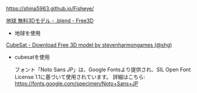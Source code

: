 https://shina5963.github.io/Fisheye/



[地球 無料3Dモデル - .blend - Free3D](https://free3d.com/ja/3d-model/earth-94721.html)


- 地球を使用

[CubeSat - Download Free 3D model by stevenharmongames (@shg)](https://skfb.ly/6YrLO)


- cubesatを使用


  フォント「Noto Sans JP」は、Google Fontsより提供され、SIL Open Font License 1.1に基づいて使用されています。
詳細はこちら: https://fonts.google.com/specimen/Noto+Sans+JP



